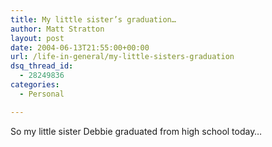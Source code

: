 ```yaml
---
title: My little sister’s graduation…
author: Matt Stratton
layout: post
date: 2004-06-13T21:55:00+00:00
url: /life-in-general/my-little-sisters-graduation
dsq_thread_id:
  - 28249836
categories:
  - Personal

---
```

So my little sister Debbie graduated from high school today&#8230;